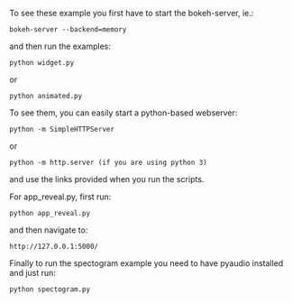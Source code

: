 To see these example you first have to start the bokeh-server, ie.:

    bokeh-server --backend=memory

and then run the examples:

    python widget.py

or

    python animated.py

To see them, you can easily start a python-based webserver:

    python -m SimpleHTTPServer

or

    python -m http.server (if you are using python 3)

and use the links provided when you run the scripts.

For app_reveal.py, first run:

    python app_reveal.py

and then navigate to:

    http://127.0.0.1:5000/

Finally to run the spectogram example you need to have pyaudio installed
and just run:

    python spectogram.py
